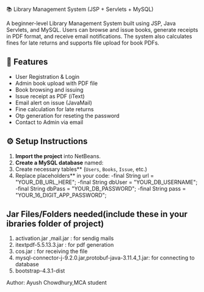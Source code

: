 📚 Library Management System (JSP + Servlets + MySQL)

A beginner-level Library Management System built using JSP, Java Servlets, and MySQL. Users can browse and issue books, generate receipts in PDF format, and receive email notifications. The system also calculates fines for late returns and supports file upload for book PDFs.

## 🚀 Features
- User Registration & Login
- Admin book upload with PDF file
- Book browsing and issuing
- Issue receipt as PDF (iText)
- Email alert on issue (JavaMail)
- Fine calculation for late returns
- Otp generation for reseting the password
- Contact to Admin via email
## ⚙️ Setup Instructions

1. **Import the project** into NetBeans.
2. **Create a MySQL database** named:
3. Create necessary tables** (`Users`, `Books`, `Issue`, etc.)
4. Replace placeholders** in your code:
 -final String url = "YOUR_DB_URL_HERE";
 -final String dbUser = "YOUR_DB_USERNAME";
 -final String dbPass = "YOUR_DB_PASSWORD";
 -final String pass = "YOUR_16_DIGIT_APP_PASSWORD";

 ## Jar Files/Folders needed(include these in your ibraries folder of project)
1. activation.jar ,mail.jar : for sendig mails
2. itextpdf-5.5.13.3.jar : for pdf generation
3. cos.jar : for receiving the file
4. mysql-connector-j-9.2.0.jar,protobuf-java-3.11.4_1.jar: for connecting to database
5. bootstrap-4.3.1-dist

Author:
Ayush Chowdhury,MCA student
